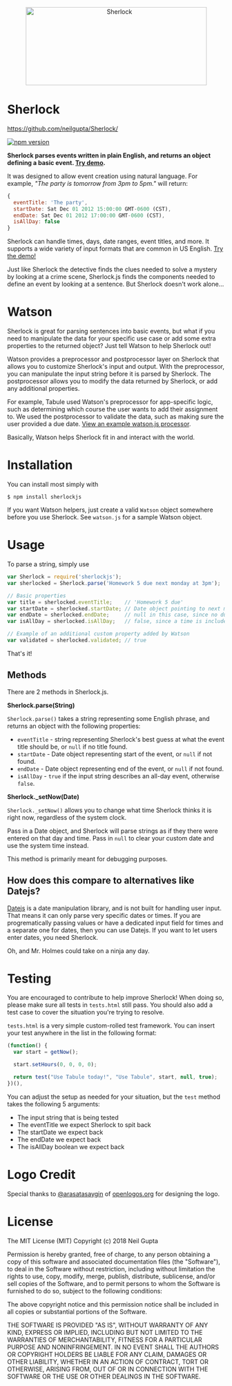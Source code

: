 <div align="center">
  <a href="https://github.com/neilgupta/Sherlock/">
    <img width="419px" height="181px" src="https://neilgupta.github.io/Sherlock/logotype.svg" alt="Sherlock" />
  </a>
</div>

Sherlock
========

https://github.com/neilgupta/Sherlock/

[![npm version](https://badge.fury.io/js/sherlockjs.svg)](https://badge.fury.io/js/sherlockjs)

**Sherlock parses events written in plain English, and returns an object defining a basic event.
[Try demo](http://neilgupta.github.com/Sherlock/).**

It was designed to allow event creation using natural language. For example, *"The party is tomorrow from 3pm to 5pm."* will return:

```javascript
{
  eventTitle: 'The party',
  startDate: Sat Dec 01 2012 15:00:00 GMT-0600 (CST),
  endDate: Sat Dec 01 2012 17:00:00 GMT-0600 (CST),
  isAllDay: false
}
```

Sherlock can handle times, days, date ranges, event titles, and more. It supports a wide variety of input formats that are common in US English. [Try the demo!](http://neilgupta.github.com/Sherlock/)

Just like Sherlock the detective finds the clues needed to solve a mystery by looking at a crime scene, Sherlock.js finds the components needed to define an event by looking at a sentence. But Sherlock doesn't work alone...

# Watson

Sherlock is great for parsing sentences into basic events, but what if you need to manipulate the data for your specific use case or add some extra properties to the returned object? Just tell Watson to help Sherlock out!

Watson provides a preprocessor and postprocessor layer on Sherlock that allows you to customize Sherlock's input and output. With the preprocessor, you can manipulate the input string before it is parsed by Sherlock. The postprocessor allows you to modify the data returned by Sherlock, or add any additional properties.

For example, Tabule used Watson's preprocessor for app-specific logic, such as determining which course the user wants to add their assignment to. We used the postprocessor to validate the data, such as making sure the user provided a due date. [View an example watson.js processor](https://github.com/neilgupta/Sherlock/blob/master/watson.js).

Basically, Watson helps Sherlock fit in and interact with the world.

# Installation

You can install most simply with

    $ npm install sherlockjs

If you want Watson helpers, just create a valid `Watson` object somewhere before you use Sherlock. See `watson.js` for a sample Watson object.

# Usage

To parse a string, simply use

```javascript
var Sherlock = require('sherlockjs');
var sherlocked = Sherlock.parse('Homework 5 due next monday at 3pm');

// Basic properties
var title = sherlocked.eventTitle;    // 'Homework 5 due'
var startDate = sherlocked.startDate; // Date object pointing to next monday at 3pm
var endDate = sherlocked.endDate;     // null in this case, since no duration was given
var isAllDay = sherlocked.isAllDay;   // false, since a time is included with the event

// Example of an additional custom property added by Watson
var validated = sherlocked.validated; // true
```

That's it!

## Methods

There are 2 methods in Sherlock.js.

**Sherlock.parse(String)**

`Sherlock.parse()` takes a string representing some English phrase, and returns an object with the following properties:

* `eventTitle` - string representing Sherlock's best guess at what the event title should be, or `null` if no title found.
* `startDate` - Date object representing start of the event, or `null` if not found.
* `endDate` - Date object representing end of the event, or `null` if not found.
* `isAllDay` - `true` if the input string describes an all-day event, otherwise `false`.

**Sherlock._setNow(Date)**

`Sherlock._setNow()` allows you to change what time Sherlock thinks it is right now, regardless of the system clock.

Pass in a Date object, and Sherlock will parse strings as if they there were entered on that day and time.
Pass in `null` to clear your custom date and use the system time instead.

This method is primarily meant for debugging purposes.

## How does this compare to alternatives like Datejs?

[Datejs](http://www.datejs.com) is a date manipulation library, and is not built for handling user input. That means it can only parse very specific dates or times. If you are progrematically passing values or have a dedicated input field for times and a separate one for dates, then you can use Datejs. If you want to let users enter dates, you need Sherlock.

Oh, and Mr. Holmes could take on a ninja any day.

# Testing

You are encouraged to contribute to help improve Sherlock! When doing so, please make sure all tests in `tests.html` still pass. You should also add a test case to cover the situation you're trying to resolve.

`tests.html` is a very simple custom-rolled test framework. You can insert your test anywhere in the list in the following format:

```javascript
(function() {
  var start = getNow();

  start.setHours(0, 0, 0, 0);

  return test("Use Tabule today!", "Use Tabule", start, null, true);
})(),
```

You can adjust the setup as needed for your situation, but the `test` method takes the following 5 arguments:

* The input string that is being tested
* The eventTitle we expect Sherlock to spit back
* The startDate we expect back
* The endDate we expect back
* The isAllDay boolean we expect back

# Logo Credit

Special thanks to [@arasatasaygin](https://github.com/arasatasaygin) of [openlogos.org](http://openlogos.org/) for designing the logo.

# License

The MIT License (MIT)
Copyright (c) 2018 Neil Gupta

Permission is hereby granted, free of charge, to any person obtaining a copy of this software and associated documentation files (the "Software"), to deal in the Software without restriction, including without limitation the rights to use, copy, modify, merge, publish, distribute, sublicense, and/or sell copies of the Software, and to permit persons to whom the Software is furnished to do so, subject to the following conditions:

The above copyright notice and this permission notice shall be included in all copies or substantial portions of the Software.

THE SOFTWARE IS PROVIDED "AS IS", WITHOUT WARRANTY OF ANY KIND, EXPRESS OR IMPLIED, INCLUDING BUT NOT LIMITED TO THE WARRANTIES OF MERCHANTABILITY, FITNESS FOR A PARTICULAR PURPOSE AND NONINFRINGEMENT. IN NO EVENT SHALL THE AUTHORS OR COPYRIGHT HOLDERS BE LIABLE FOR ANY CLAIM, DAMAGES OR OTHER LIABILITY, WHETHER IN AN ACTION OF CONTRACT, TORT OR OTHERWISE, ARISING FROM, OUT OF OR IN CONNECTION WITH THE SOFTWARE OR THE USE OR OTHER DEALINGS IN THE SOFTWARE.
